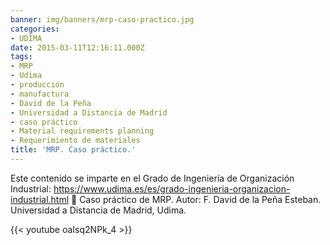 ```yaml
---
banner: img/banners/mrp-caso-practico.jpg
categories:
- UDIMA
date: 2015-03-11T12:16:11.000Z
tags:
- MRP
- Udima
- producción
- manufactura
- David de la Peña
- Universidad a Distancia de Madrid
- caso práctico
- Material requirements planning
- Requerimiento de materiales
title: 'MRP. Caso práctico.'
---
```


Este contenido se imparte en el Grado de Ingeniería de  Organización Industrial:
https://www.udima.es/es/grado-ingenieria-organizacion-industrial.html
🏤 Caso práctico de MRP.
Autor: F. David de la Peña Esteban.
Universidad a Distancia de Madrid, Udima.

{{< youtube oaIsq2NPk_4 >}}
